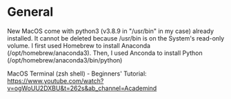 # General
New MacOS come with python3 (v3.8.9 in "/usr/bin" in my case) already installed. It cannot be deleted because /usr/bin is on the System's read-only volume.
I first used Homebrew to install Anaconda (/opt/homebrew/anaconda3). Then, I used Anconda to install Python (/opt/homebrew/anaconda3/bin/python)

MacOS Terminal (zsh shell) - Beginners' Tutorial: https://www.youtube.com/watch?v=ogWoUU2DXBU&t=262s&ab_channel=Academind

